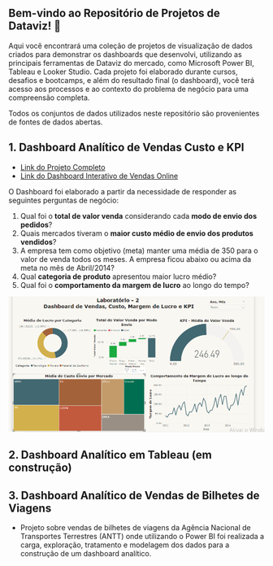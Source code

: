 ## Bem-vindo ao Repositório de Projetos de Dataviz! 🚀 

Aqui você encontrará uma coleção de projetos de visualização de dados criados para demonstrar os dashboards que desenvolvi, utilizando as principais ferramentas de Dataviz do mercado, como Microsoft Power BI, Tableau e Looker Studio. Cada projeto foi elaborado durante cursos, desafios e bootcamps, e além do resultado final (o dashboard), você terá acesso aos processos e ao contexto do problema de negócio para uma compreensão completa.

Todos os conjuntos de dados utilizados neste repositório são provenientes de fontes de dados abertas.
 

## 1. **Dashboard Analítico de Vendas Custo e KPI**
- [Link do Projeto Completo](Projeto_vendas) 
- [Link do Dashboard Interativo de Vendas Online](https://app.powerbi.com/view?r=eyJrIjoiMjQzYjdkZjYtNmQzZi00ODZjLTllMmQtNWZhYzQ0NWI0MmZjIiwidCI6ImZkMzJmZDA0LTJmMmQtNDQ4MS1hZDcwLTY0Yzc2NWUxZDdjOCJ9) 

 O Dashboard foi elaborado a partir da necessidade de responder as seguintes perguntas de negócio:  

 1. Qual foi o **total de valor venda** considerando cada **modo de envio dos pedidos**?  
 2. Quais mercados tiveram o **maior custo médio de envio dos produtos vendidos**? 
 3. A empresa tem como objetivo (meta) manter uma média de 350 para o valor de venda todos os meses. A empresa ficou abaixo ou acima da meta no mês de Abril/2014? 
 4.  Qual **categoria de produto** apresentou maior lucro médio?  
 5.  Qual foi o **comportamento da margem de lucro** ao longo do tempo? 

![Dashboard de Vendas](Projeto_vendas/Dashboard_vendas.png) 


## 2. **Dashboard Analítico em Tableau** (em construção)
## 3. **Dashboard Analítico de Vendas de Bilhetes de Viagens**
   * Projeto sobre vendas de bilhetes de viagens da Agência Nacional de Transportes Terrestres (ANTT) onde utilizando o Power BI foi realizada a carga, exploração, tratamento e modelagem dos dados para a construção de um dashboard analítico.

     
     









